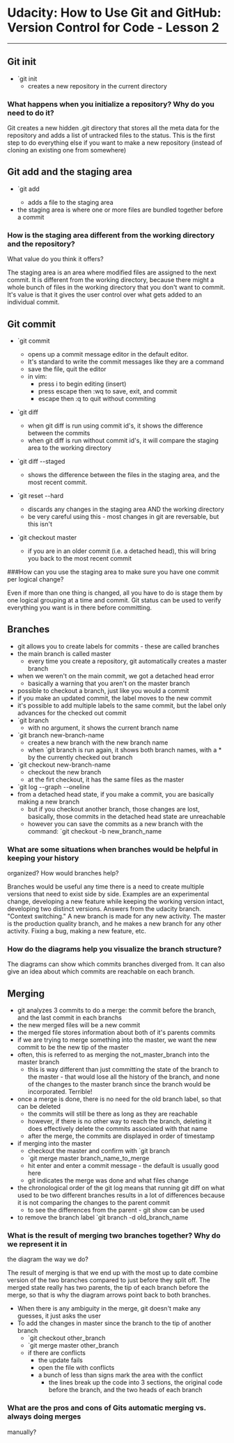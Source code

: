 # Udacity: How to Use Git and GitHub: Version Control for Code - Lesson 2

***


## Git init

* `git init
	* creates a new repository in the current directory

### What happens when you initialize a repository? Why do you need to do it?

Git creates a new hidden .git directory that stores all the meta data
for the repository and adds a list of untracked files to the status. 
This is the first step to do everything else if you want to make a 
new repository (instead of cloning an existing one from somewhere)

## Git add and the staging area

* `git add <filename>
	* adds a file to the staging area
* the staging area is where one or more files are bundled together before a commit 

### How is the staging area different from the working directory and the repository?
What value do you think it offers?

The staging area is an area where modified files are assigned to the next commit. It 
is different from the working directory, because there might a whole bunch of files
in the working directory that you don't want to commit. It's value is that it
gives the user control over what gets added to an individual commit. 

## Git commit

* `git commit
	* opens up a commit message editor in the default editor. 
	* It's standard to write the commit messages like they
	are a command
	* save the file, quit the editor
	* in vim:
		* press i to begin editing (insert)
		* press escape then :wq to save, exit, and commit
		* escape then :q to quit without commiting

* `git diff
	* when git diff is run using commit id's, it shows the difference between
	the commits
	* when git diff is run without commit id's, it will compare the staging area 
	to the working directory

* `git diff --staged 
	* shows the difference between the files in the staging area, and the most recent commit. 

* `git reset --hard
	* discards any changes in the staging area AND the working directory
	* be very careful using this - most changes in git are reversable, but this isn't

* `git checkout master
	* if you are in an older commit (i.e. a detached head), this will bring you back to the 
	most recent commit

###How can you use the staging area to make sure you have one commit per logical
change?

Even if more than one thing is changed, all you have to do is stage them by one 
logical grouping at a time and commit. Git status can be used to verify everything
you want is in there before committing.

## Branches

* git allows you to create labels for commits - these are called branches
* the main branch is called master 
	* every time you create a repository, git automatically creates a master branch
* when we weren't on the main commit, we got a detached head error
	* basically a warning that you aren't on the master branch
* possible to checkout a branch, just like you would a commit
* if you make an updated commit, the label moves to the new commit
* it's possible to add multiple labels to the same commit, but the label only advances 
for the checked out commit
* `git branch
	* with no argument, it shows the current branch name
* `git branch new-branch-name
	* creates a new branch with the new branch name
	* when `git branch is run again, it shows both branch names, with a * by the currently 
	checked out branch
* `git checkout new-branch-name
	* checkout the new branch
	* at the firt checkout, it has the same files as the master
* `git log --graph --oneline <branch names to compare>
* from a detached head state, if you make a commit, you are basically making a new branch
	* but if you checkout another branch, those changes are lost, basically, those commits in 
	the detached head state are unreachable
	* however you can save the commits as a new branch with the command:
	`git checkout -b new_branch_name

### What are some situations when branches would be helpful in keeping your history
organized? How would branches help?

Branches would be useful any time there is a need to create multiple versions that need to exist side 
by side. Examples are an experimental change, developing a new feature while keeping the working version 
intact, developing two distinct versions. Answers from the udacity branch. "Context switching." A new 
branch is made for any new activity. The master is the production quality branch, and he makes 
a new branch for any other activity. Fixing a bug, making a new feature, etc. 

### How do the diagrams help you visualize the branch structure?

The diagrams can show which commits branches diverged from. It can also give an idea
about which commits are reachable on each branch. 

## Merging

* git analyzes 3 commits to do a merge: the commit before the branch, and the last commit in each branchs
* the new merged files will be a new commit
* the merged file stores information about both of it's parents commits
* if we are trying to merge something into the master, we want the new commit to be the new
tip of the master
* often, this is referred to as merging the not_master_branch into the master branch
	* this is way different than just committing the state of the branch to the master - that
	would lose all the history of the branch, and none of the changes to the master branch
	since the branch would be incorporated. Terrible!
* once a merge is done, there is no need for the old branch label, so that can be deleted
	* the commits will still be there as long as they are reachable 
	* however, if there is no other way to reach the branch, deleting it does effectively delete
	the commits associated with that name
	* after the merge, the commits are displayed in order of timestamp
* if merging into the master
	* checkout the master and confirm with `git branch
	* `git merge master branch_name_to_merge
	* hit enter and enter a commit message - the default is usually good here
	* git indicates the merge was done and what files change
* the chronological order of the git log means that running git diff on what used to be two 
different branches results in a lot of differences because it is not comparing the changes to the parent
commit
	* to see the differences from the parent - git show can be used
* to remove the branch label
	`git branch -d old_branch_name

### What is the result of merging two branches together? Why do we represent it in
the diagram the way we do?

The result of merging is that we end up with the most up to date combine version of the two branches 
compared to just before they split off. The merged state really has two parents, the tip of each branch 
before the merge, so that is why the diagram arrows point back to both branches. 

* When there is any ambiguity in the merge, git doesn't make any guesses, it just asks the user
* To add the changes in master since the branch to the tip of another branch
	* `git checkout other_branch
	* `git merge master other_branch 
	* if there are conflicts
		* the update fails
		* open the file with conflicts
		* a bunch of less than signs mark the area with the conflict
			* the lines break up the code into 3 sections, the original code
			before the branch, and the two heads of each branch

### What are the pros and cons of Gits automatic merging vs. always doing merges
manually?